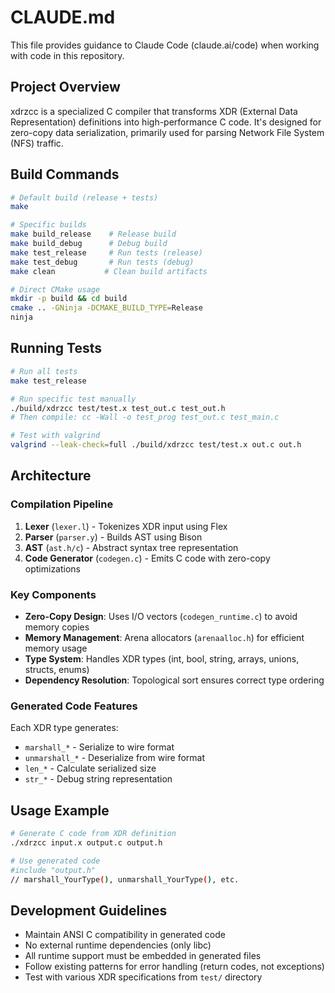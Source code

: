 <!--
SPDX-FileCopyrightText: 2025 Ben Jarvis

SPDX-License-Identifier: LGPL-2.1-only
-->

# CLAUDE.md

This file provides guidance to Claude Code (claude.ai/code) when working with code in this repository.

## Project Overview

xdrzcc is a specialized C compiler that transforms XDR (External Data Representation) definitions into high-performance C code. It's designed for zero-copy data serialization, primarily used for parsing Network File System (NFS) traffic.

## Build Commands

```bash
# Default build (release + tests)
make

# Specific builds
make build_release    # Release build
make build_debug      # Debug build
make test_release     # Run tests (release)
make test_debug       # Run tests (debug)
make clean           # Clean build artifacts

# Direct CMake usage
mkdir -p build && cd build
cmake .. -GNinja -DCMAKE_BUILD_TYPE=Release
ninja
```

## Running Tests

```bash
# Run all tests
make test_release

# Run specific test manually
./build/xdrzcc test/test.x test_out.c test_out.h
# Then compile: cc -Wall -o test_prog test_out.c test_main.c

# Test with valgrind
valgrind --leak-check=full ./build/xdrzcc test/test.x out.c out.h
```

## Architecture

### Compilation Pipeline
1. **Lexer** (`lexer.l`) - Tokenizes XDR input using Flex
2. **Parser** (`parser.y`) - Builds AST using Bison
3. **AST** (`ast.h/c`) - Abstract syntax tree representation
4. **Code Generator** (`codegen.c`) - Emits C code with zero-copy optimizations

### Key Components

- **Zero-Copy Design**: Uses I/O vectors (`codegen_runtime.c`) to avoid memory copies
- **Memory Management**: Arena allocators (`arenaalloc.h`) for efficient memory usage
- **Type System**: Handles XDR types (int, bool, string, arrays, unions, structs, enums)
- **Dependency Resolution**: Topological sort ensures correct type ordering

### Generated Code Features
Each XDR type generates:
- `marshall_*` - Serialize to wire format
- `unmarshall_*` - Deserialize from wire format
- `len_*` - Calculate serialized size
- `str_*` - Debug string representation

## Usage Example

```bash
# Generate C code from XDR definition
./xdrzcc input.x output.c output.h

# Use generated code
#include "output.h"
// marshall_YourType(), unmarshall_YourType(), etc.
```

## Development Guidelines

- Maintain ANSI C compatibility in generated code
- No external runtime dependencies (only libc)
- All runtime support must be embedded in generated files
- Follow existing patterns for error handling (return codes, not exceptions)
- Test with various XDR specifications from `test/` directory